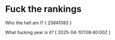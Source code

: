 # Fuck the rankings

Who the hell am I?
{ 25841083 }

What fucking year is it?
[ 2025-04-10T09:40:00Z ]
